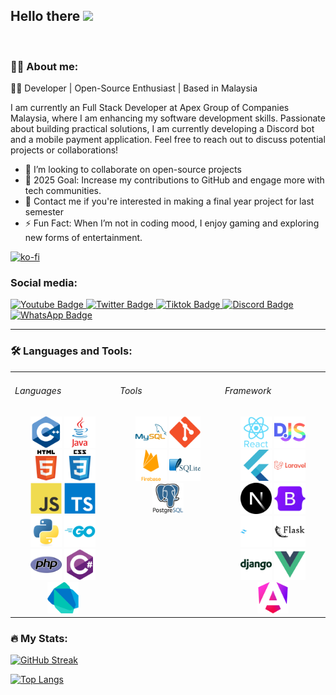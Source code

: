 ## Hello there <img src="https://media.giphy.com/media/hvRJCLFzcasrR4ia7z/giphy.gif" width="30px" />

<div id="profile-view" align="right">
  <img src="https://komarev.com/ghpvc/?username=H4zlq&style=flat-square&color=blue" alt=""/>
</div>

### :man_technologist: About me:

<div id="about-me">
    <p>
      👨‍💻 Developer | Open-Source Enthusiast | Based in Malaysia
    </p>
    <p>
      I am currently an Full Stack Developer at Apex Group of Companies Malaysia, where I am enhancing my software development skills. Passionate about building practical solutions, I am currently developing a Discord bot and a mobile payment application. Feel free to reach out to discuss potential projects or collaborations!
    </p>
  <ul>
    <li>👯 I’m looking to collaborate on open-source projects</li>
    <li>🥅 2025 Goal: Increase my contributions to GitHub and engage more with tech communities.</li>
    <li>🚀 Contact me if you're interested in making a final year project for last semester</li>
    <li>⚡ Fun Fact: When I’m not in coding mood, I enjoy gaming and exploring new forms of entertainment.</li>
  </ul>
</div>

  [![ko-fi](https://ko-fi.com/img/githubbutton_sm.svg)](https://ko-fi.com/nx_im)

### Social media:
<div id="social-media">
  <a href="https://www.youtube.com/channel/UCGDY-2kT5zYuyMPulAlW5aw">
    <img src="https://img.shields.io/badge/YouTube-red?style=for-the-badge&logo=youtube&logoColor=white" alt="Youtube Badge" />
  </a>
  <a href="https://twitter.com/h_4zlq">
    <img src="https://img.shields.io/badge/Twitter-black?style=for-the-badge&logo=x&logoColor=white" alt="Twitter Badge" />
  </a>
  <a href="https://www.tiktok.com/@nxim_dev">
    <img src="https://img.shields.io/badge/Tiktok-black?style=for-the-badge&logo=tiktok&logoColor=white"  alt="Tiktok Badge">
  </a>
  <a href="https://discord.com/users/217655947194007552">
    <img src="https://img.shields.io/badge/Discord-%235865F2?style=for-the-badge&logo=discord&logoColor=white" alt="Discord Badge">
  </a>
  <a href="https://wa.me/60195071820">
    <img src="https://img.shields.io/badge/Whatsapp-%23075E54?style=for-the-badge&logo=whatsapp&logoColor=white" alt="WhatsApp Badge">
  </a>
</div>

---

### :hammer_and_wrench: Languages and Tools:

<table id="language-and-tools">
  <tr>
    <td valign="top" width="25%">
      <!-- Languages -->
      <h6>Languages</h6>
      <div align="center">
        <a href="https://cplusplus.com/" target="_blank"><img src="https://raw.githubusercontent.com/devicons/devicon/master/icons/cplusplus/cplusplus-original.svg" title="C++" alt="C++" width="50" height="50" /></a>
        <a href="https://www.java.com/en/" target="_blank"><img src="https://raw.githubusercontent.com/devicons/devicon/master/icons/java/java-original-wordmark.svg" title="Java" alt="Java" width="50" height="50" /></a>
        <a href="https://developer.mozilla.org/en-US/docs/Web/HTML" target="_blank"><img src="https://raw.githubusercontent.com/devicons/devicon/master/icons/html5/html5-original-wordmark.svg" title="HTML5" alt="HTML" width="50" height="50" /></a>
        <a href="https://developer.mozilla.org/en-US/docs/Web/CSS" target="_blank"><img src="https://raw.githubusercontent.com/devicons/devicon/master/icons/css3/css3-original-wordmark.svg"  title="CSS3" alt="CSS" width="50" height="50" /></a>
        <a href="https://developer.mozilla.org/en-US/docs/Web/JavaScript" target="_blank"><img src="https://raw.githubusercontent.com/devicons/devicon/master/icons/javascript/javascript-original.svg" title="JavaScript" alt="JavaScript" width="50" height="50" /></a>
        <a href="https://www.typescriptlang.org/" target="_blank"><img src="https://raw.githubusercontent.com/devicons/devicon/master/icons/typescript/typescript-original.svg" title="TypeScript" alt="TypeScript" width="50" height="50" /></a>
        <a href="https://www.python.org/" target="_blank"><img src="https://raw.githubusercontent.com/devicons/devicon/master/icons/python/python-original.svg" title="Python" alt="Python" width="50" height="50" /></a>
        <a href="https://go.dev/" target="_blank"><img src="https://raw.githubusercontent.com/devicons/devicon/master/icons/go/go-original-wordmark.svg" title="Go" alt="Go" width="50" height="50" /></a>
        <a href="https://www.php.net/" target="_blank"><img src="https://raw.githubusercontent.com/devicons/devicon/master/icons/php/php-original.svg" title="PHP" alt="PHP" width="50" height="50" /></a>
        <a href="https://learn.microsoft.com/en-us/dotnet/csharp/" target="_blank"><img src="https://raw.githubusercontent.com/devicons/devicon/master/icons/csharp/csharp-original.svg" title="C#" alt="C#" width="50" height="50" /></a>
        <a href="https://dart.dev/" target="_blank"><img src="https://raw.githubusercontent.com/devicons/devicon/master/icons/dart/dart-original.svg" title="Dart" alt="Dart" width="50" height="50" /></a>
      </div>
    </td>
    <td valign="top" width="25%">
      <!-- Tools -->
      <h6>Tools</h6>
      <div align="center">
        <a href="https://www.mysql.com/" target="_blank"><img src="https://raw.githubusercontent.com/devicons/devicon/master/icons/mysql/mysql-original-wordmark.svg" title="MySQL"  alt="MySQL" width="50" height="50" /></a>
        <a href="https://git-scm.com/" target="_blank"><img src="https://raw.githubusercontent.com/devicons/devicon/master/icons/git/git-original.svg" title="Git" alt="Git" width="50" height="50" /></a>
        <a href="https://firebase.google.com/" target="_blank"><img src="https://raw.githubusercontent.com/devicons/devicon/master/icons/firebase/firebase-plain-wordmark.svg" title="Firebase" alt="Firebase" width="50" height="50" /></a>
        <a href="https://www.sqlite.org/index.html" target="_blank"><img src="https://raw.githubusercontent.com/devicons/devicon/master/icons/sqlite/sqlite-original-wordmark.svg" title="SQlite" alt="SQlite" width="50" height="50" /></a>
        <a href="https://www.postgresql.org/" target="_blank"><img src="https://raw.githubusercontent.com/devicons/devicon/master/icons/postgresql/postgresql-original-wordmark.svg" title="PostgreSQL" alt="PostgreSQL" width="50" height="50" /></a>
      </div>
    </td>
    <td valign="top" width="25%">
      <!-- Framework -->
      <h6>Framework</h6>
      <div align="center">
        <a href="https://react.dev/" target="_blank"><img src="https://raw.githubusercontent.com/devicons/devicon/master/icons/react/react-original-wordmark.svg" title="React" alt="React" width="50" height="50" /></a>
        <a href="https://discord.js.org/#/" target="_blank"><img src="https://raw.githubusercontent.com/devicons/devicon/master/icons/discordjs/discordjs-original.svg" title="Discord.js" alt="Discord.js" width="50" height="50" /></a>
        <a href="https://flutter.dev/" target="_blank"><img src="https://raw.githubusercontent.com/devicons/devicon/master/icons/flutter/flutter-original.svg" title="Flutter" alt="Flutter" width="50" height="50" /></a>
        <a href="https://laravel.com/" target="_blank"><img src="https://raw.githubusercontent.com/devicons/devicon/master/icons/laravel/laravel-original-wordmark.svg" title="Laravel" alt="Laravel" width="50" height="50" /></a>
        <a href="https://nextjs.org/" target="_blank"><img src="https://raw.githubusercontent.com/devicons/devicon/master/icons/nextjs/nextjs-original.svg" title="Next.js" alt="Next.js" width="50" height="50" /></a>
        <a href="https://getbootstrap.com/" target="_blank"><img src="https://raw.githubusercontent.com/devicons/devicon/master/icons/bootstrap/bootstrap-original.svg" title="Bootstrap" alt="Bootstrap" width="50" height="50"></a>
        <a href="https://tailwindcss.com/" target="_blank"><img src="https://raw.githubusercontent.com/devicons/devicon/master/icons/tailwindcss/tailwindcss-original-wordmark.svg" title="TailwindCSS" alt="TailwindCSS" width="50" height="50"></a>
        <a href="https://flask.palletsprojects.com/en/3.0.x/" target="_blank"><img src="https://raw.githubusercontent.com/devicons/devicon/master/icons/flask/flask-original-wordmark.svg" title="Flask" alt="Flask" width="50" height="50"></a>
        <a href="https://www.djangoproject.com/" target="_blank"><img src="https://raw.githubusercontent.com/devicons/devicon/master/icons/django/django-plain-wordmark.svg" title="Django" alt="Django" width="50" height="50"></a>
        <a href="https://vuejs.org/" target="_blank"><img src="https://raw.githubusercontent.com/devicons/devicon/refs/heads/master/icons/vuejs/vuejs-original.svg" title="Vue" alt="Vue" width="50" height="50"></a>
        <a href="https://angular.dev/" target="_blank"><img src="https://raw.githubusercontent.com/devicons/devicon/refs/heads/master/icons/angular/angular-original.svg" title="Angular" alt="Angular" width="50" height="50"></a>
      </div>
    </td>
  </tr>
</table>

### :fire: My Stats:

[![GitHub Streak](https://github-readme-streak-stats.herokuapp.com?user=H4zlq&theme=dark&date_format=M%20j%5B%2C%20Y%5D)](https://git.io/streak-stats)

[![Top Langs](https://github-readme-stats.vercel.app/api/top-langs/?username=H4zlq&layout=compact&theme=vision-friendly-dark)](https://github.com/H4zlq)
